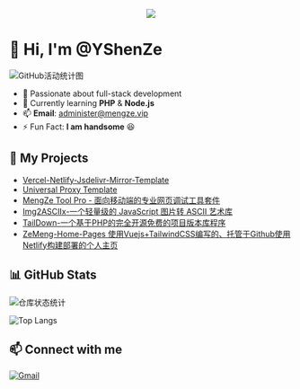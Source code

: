 <p align="center">
<img src="https://capsule-render.vercel.app/api?type=waving&color=timeGradient&height=300&&section=header&text=林梦泽&fontSize=90&fontAlign=50&fontAlignY=30&desc=投身科技，用代码丰富生活&descAlign=50&descSize=30&descAlignY=60&animation=twinkling" />
</p>

# 👋 Hi, I'm @YShenZe  

![GitHub活动统计图](https://github-readme-activity-graph.vercel.app/graph?username=YShenZe&theme=dracula)

- 👀 Passionate about full-stack development  
- 🌱 Currently learning **PHP** & **Node.js**
- 📫 **Email**: administer@mengze.vip
- ⚡ Fun Fact: **I am handsome** 😆  

## 📁 My Projects

- [Vercel-Netlify-Jsdelivr-Mirror-Template](https://github.com/YShenZe/Vercel-Netlify-JsDelivr-Mirror)
- [Universal Proxy Template](https://github.com/YShenZe/Universal-Proxy-Template)
- [MengZe Tool Pro - 面向移动端的专业网页调试工具套件](https://github.com/YShenZe/MengZe-Tool-Pro)
- [Img2ASCIIx-一个轻量级的 JavaScript 图片转 ASCII 艺术库](https://github.com/YShenZe/Img2ASCIIx)
- [TailDown-一个基于PHP的完全开源免费的项目版本库程序](https://github.com/YShenZe/TailDwon-PHP)
- [ZeMeng-Home-Pages 使用Vuejs+TailwindCSS编写的、托管于Github使用Netlify构建部署的个人主页](https://github.com/YShenZe/ZeMeng-Home-Pages)

## 📊 GitHub Stats

![仓库状态统计](https://github-readme-stats.vercel.app/api?username=YShenZe&show_icons=true&theme=transparent)

![Top Langs](https://github-readme-stats.vercel.app/api/top-langs/?username=YShenZe&layout=compact&theme=tokyonight)

## 📫 Connect with me

[![Gmail](https://img.shields.io/badge/Gmail-D14736?style=for-the-badge&logo=gmail&logoColor=white)](mailto:administer@mengze.vip)